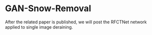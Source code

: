 # GAN-Snow-Removal
After the related paper is published, we will post the RFCTNet network applied to single image deraining. 
